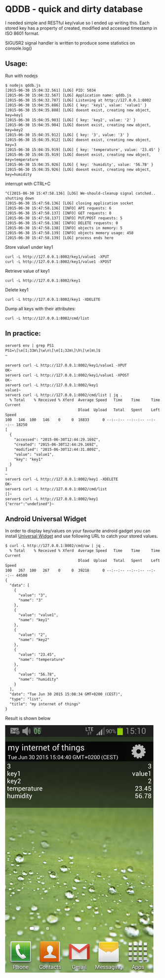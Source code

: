 # QDDB - quick and dirty database

I needed simple and RESTful key/value so I ended up writing this.
Each stored key has a property of created, modified and accessed timestamp in ISO 8601 format.

SIGUSR2 signal handler is written to produce some statistics on console.log()


## Usage:

Run with nodejs
```
$ nodejs qddb.js
[2015-06-30 15:04:32.561] [LOG] PID: 5034
[2015-06-30 15:04:32.567] [LOG] Application name: qddb.js
[2015-06-30 15:04:32.787] [LOG] Listening at http://127.0.0.1:8002
[2015-06-30 15:04:35.886] [LOG] { key: 'key1', value: 'value1' }
[2015-06-30 15:04:35.888] [LOG] doesnt exist, creating new object, key=key1
[2015-06-30 15:04:35.903] [LOG] { key: 'key2', value: '2' }
[2015-06-30 15:04:35.904] [LOG] doesnt exist, creating new object, key=key2
[2015-06-30 15:04:35.912] [LOG] { key: '3', value: '3' }
[2015-06-30 15:04:35.912] [LOG] doesnt exist, creating new object, key=3
[2015-06-30 15:04:35.919] [LOG] { key: 'temperature', value: '23.45' }
[2015-06-30 15:04:35.919] [LOG] doesnt exist, creating new object, key=temperature
[2015-06-30 15:04:35.926] [LOG] { key: 'humidity', value: '56.78' }
[2015-06-30 15:04:35.926] [LOG] doesnt exist, creating new object, key=humidity
```

interrupt with CTRL+C
```
^C[2015-06-30 15:47:58.136] [LOG] We-should-cleanup signal catched.. shutting down
[2015-06-30 15:47:58.136] [LOG] closing application socket
[2015-06-30 15:47:58.136] [INFO] API requests: 6
[2015-06-30 15:47:58.137] [INFO] GET requests: 0
[2015-06-30 15:47:58.137] [INFO] PUT/POST requests: 5
[2015-06-30 15:47:58.138] [INFO] DELETE requests: 0
[2015-06-30 15:47:58.138] [INFO] objects in memory: 5
[2015-06-30 15:47:58.139] [INFO] objects memory usage: 458
[2015-06-30 15:47:58.139] [LOG] process ends here
```

Store value1 under key1
```
curl -L http://127.0.0.1:8002/key1/value1 -XPUT
curl -L http://127.0.0.1:8002/key1/value1 -XPOST
```

Retrieve value of key1
```
curl -L http://127.0.0.1:8002/key1
```

Delete key1
```
curl -L http://127.0.0.1:8002/key1 -XDELETE
```

Dump all keys with their attributes:
```
curl -L http://127.0.0.1:8002/cmd/list
```

## In practice:

```
server$ env | grep PS1
PS1=\[\e[1;33m\]\w\n\[\e[1;32m\]\h\[\e[m\]$
~

server$ curl -L http://127.0.0.1:8002/key1/value1 -XPUT
OK~
server$ curl -L http://127.0.0.1:8002/key1/value1 -XPOST
OK~
server$ curl -L http://127.0.0.1:8002/key1
value1~
server$ curl -L http://127.0.0.1:8002/cmd/list | jq .
  % Total    % Received % Xferd  Average Speed   Time    Time     Time  Current
                                 Dload  Upload   Total   Spent    Left  Speed
100   146  100   146    0     0  16833      0 --:--:-- --:--:-- --:--:-- 18250
[
  {
    "accessed": "2015-06-30T12:44:29.169Z",
    "created": "2015-06-30T12:44:29.169Z",
    "modified": "2015-06-30T12:44:31.809Z",
    "value": "value1",
    "key": "key1"
  }
]
~
server$ curl -L http://127.0.0.1:8002/key1 -XDELETE
OK~
server$ curl -L http://127.0.0.1:8002/cmd/list
[]~
server$ curl -L http://127.0.0.1:8002/key1
{"error":"undefined"}~
```

## Android Universal Widget

In order to display key/values on your favourite android gadget you can install [Universal Widget](https://play.google.com/store/apps/details?id=uk.cdev.universalwidget.v1) and use following URL to catch your stored values.

```
$ curl -L http://127.0.0.1:8002/cmd/uw | jq .
  % Total    % Received % Xferd  Average Speed   Time    Time     Time  Current
                                 Dload  Upload   Total   Spent    Left  Speed
100   267  100   267    0     0  39218      0 --:--:-- --:--:-- --:--:-- 44500
{
  "data": [
    {
      "value": "3",
      "name": "3"
    },
    {
      "value": "value1",
      "name": "key1"
    },
    {
      "value": "2",
      "name": "key2"
    },
    {
      "value": "23.45",
      "name": "temperature"
    },
    {
      "value": "56.78",
      "name": "humidity"
    }
  ],
  "date": "Tue Jun 30 2015 15:08:34 GMT+0200 (CEST)",
  "type": "list",
  "title": "my internet of things"
}
```


Result is shown below

![QDDB.js and Univeral Widget in action](https://raw.githubusercontent.com/mrizvic/js-qddb/master/universalwidget.png)


